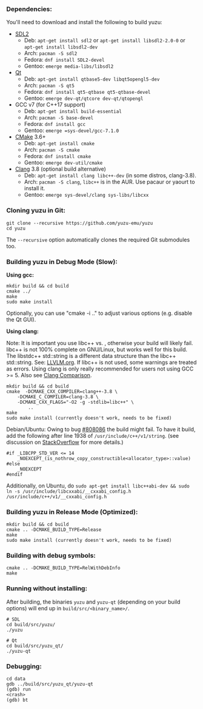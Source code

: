 ### Dependencies:

You'll need to download and install the following to build yuzu:

* [SDL2](https://www.libsdl.org/download-2.0.php)
  - Deb: `apt-get install sdl2` or `apt-get install libsdl2-2.0-0` or `apt-get install libsdl2-dev`
  - Arch: `pacman -S sdl2`
  - Fedora: `dnf install SDL2-devel`
  - Gentoo: `emerge media-libs/libsdl2`
* [Qt](http://qt-project.org/downloads)
  - Deb: `apt-get install qtbase5-dev libqt5opengl5-dev`
  - Arch: `pacman -S qt5`
  - Fedora: `dnf install qt5-qtbase qt5-qtbase-devel`
  - Gentoo: `emerge dev-qt/qtcore dev-qt/qtopengl`
* GCC v7 (for C++17 support)
  - Deb: `apt-get install build-essential`
  - Arch: `pacman -S base-devel`
  - Fedora: `dnf install gcc`
  - Gentoo: `emerge =sys-devel/gcc-7.1.0`
* [CMake](http://www.cmake.org/) 3.6+
  - Deb: `apt-get install cmake`
  - Arch: `pacman -S cmake`
  - Fedora: `dnf install cmake`
  - Gentoo: `emerge dev-util/cmake`
* [Clang](https://github.com/llvm-mirror/clang) 3.8 (optional build alternative)
  - Deb: `apt-get install clang libc++-dev` (in some distros, clang-3.8).
  - Arch: `pacman -S clang`, `libc++` is in the AUR. Use pacaur or yaourt to install it.
  - Gentoo: `emerge sys-devel/clang sys-libs/libcxx`

### Cloning yuzu in Git:

```
git clone --recursive https://github.com/yuzu-emu/yuzu
cd yuzu
```

The `--recursive` option automatically clones the required Git submodules too.

### Building yuzu in Debug Mode (Slow):

**Using gcc:**

```
mkdir build && cd build
cmake ../
make
sudo make install
```
Optionally, you can use "cmake -i .." to adjust various options (e.g. disable the Qt GUI).

**Using clang:**

Note: It is important you use libc++ vs. , otherwise your build will likely fail. libc++ is not 100% complete on GNU/Linux, but works well for this build. The libstdc++ std::string is a different data structure than the libc++ std::string. See: [LLVLM.org](https://llvm.org/svn/llvm-project/www-releases/trunk/3.8.0/projects/libcxx/docs/UsingLibcxx.html). If libc++ is not used, some warnings are treated as errors. Using clang is only really recommended for users not using GCC >= 5. Also see [Clang Comparison](http://clang.llvm.org/comparison.html).

```
mkdir build && cd build
cmake  -DCMAKE_CXX_COMPILER=clang++-3.8 \
	-DCMAKE_C_COMPILER=clang-3.8 \
	-DCMAKE_CXX_FLAGS="-O2 -g -stdlib=libc++" \
        ..
make
sudo make install (currently doesn't work, needs to be fixed)
```
Debian/Ubuntu: Owing to bug [#808086](https://bugs.debian.org/cgi-bin/bugreport.cgi?bug=808086) the build might
fail. To have it build, add the following after line 1938 of `/usr/include/c++/v1/string`. (see discussion on
[StackOverflow](http://stackoverflow.com/questions/37096062/get-a-basic-c-program-to-compile-using-clang-on-ubuntu-16)
for more details.)

```
#if _LIBCPP_STD_VER <= 14
    _NOEXCEPT_(is_nothrow_copy_constructible<allocator_type>::value)
#else
    _NOEXCEPT
#endif
```

Additionally, on Ubuntu,
do `sudo apt-get install libc++abi-dev && sudo ln -s /usr/include/libcxxabi/__cxxabi_config.h /usr/include/c++/v1/__cxxabi_config.h`


### Building yuzu in Release Mode (Optimized):

```
mkdir build && cd build
cmake .. -DCMAKE_BUILD_TYPE=Release
make
sudo make install (currently doesn't work, needs to be fixed)
```

### Building with debug symbols:

```
cmake .. -DCMAKE_BUILD_TYPE=RelWithDebInfo
make
```

### Running without installing:

After building, the binaries `yuzu` and `yuzu-qt` (depending on your build options) will end up in `build/src/<binary_name>/`. 

```
# SDL
cd build/src/yuzu/
./yuzu

# Qt
cd build/src/yuzu_qt/
./yuzu-qt
```

### Debugging:

```
cd data
gdb ../build/src/yuzu_qt/yuzu-qt
(gdb) run
<crash>
(gdb) bt
```